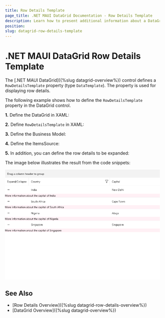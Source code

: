 ```yaml
---
title: Row Details Template
page_title: .NET MAUI DataGrid Documentation - Row Details Template
description: Learn how to present additional information about a DataGrid row by using the row details functionality.
position: 
slug: datagrid-row-details-template
---
```


# .NET MAUI DataGrid Row Details Template

The [.NET MAUI DataGrid]({%slug datagrid-overview%}) control defines a `RowDetailsTemplate` property (type `DataTemplate`). The property is used for displaying row details. 



The following example shows how to define the `RowDetailsTemplate` property in the DataGrid control.

**1.** Define the DataGrid in XAML:

<snippet id='datagrid-rowdetails'/>

**2.** Define `RowDetailsTemplate` in XAML:

<snippet id='datagrid-rowdetails-template'/>

**3.** Define the Business Model:

<snippet id='datagrid-business-model'/>

**4.** Define the ItemsSource:

<snippet id='datagrid-items-source'/>

**5.** In addition, you can define the row details to be expanded:

<snippet id='datagrid-expand-rowdetails'/>

The image below illustrates the result from the code snippets:

![DataGrid RowDetailsTemplate](../row-details/images/datagrid-rowdetails-template.png)


## See Also

 - [Row Details Overview]({%slug datagrid-row-details-overview%})
 - [DataGrid Overview]({%slug datagrid-overview%})
